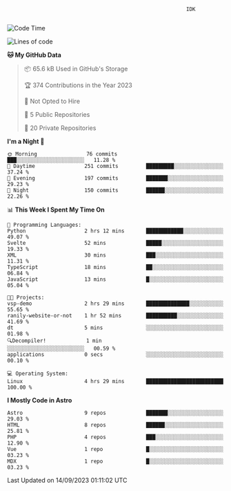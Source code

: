```text
                                                          IDK
                                       
```

<!--START_SECTION:waka-->
![Code Time](http://img.shields.io/badge/Code%20Time-39%20hrs%2050%20mins-blue)

![Lines of code](https://img.shields.io/badge/From%20Hello%20World%20I%27ve%20Written-154.7%20thousand%20lines%20of%20code-blue)

**🐱 My GitHub Data** 

> 📦 65.6 kB Used in GitHub's Storage 
 > 
> 🏆 374 Contributions in the Year 2023
 > 
> 🚫 Not Opted to Hire
 > 
> 📜 5 Public Repositories 
 > 
> 🔑 20 Private Repositories 
 > 
**I'm a Night 🦉** 

```text
🌞 Morning                76 commits          ███░░░░░░░░░░░░░░░░░░░░░░   11.28 % 
🌆 Daytime                251 commits         █████████░░░░░░░░░░░░░░░░   37.24 % 
🌃 Evening                197 commits         ███████░░░░░░░░░░░░░░░░░░   29.23 % 
🌙 Night                  150 commits         ██████░░░░░░░░░░░░░░░░░░░   22.26 % 
```


📊 **This Week I Spent My Time On** 

```text
💬 Programming Languages: 
Python                   2 hrs 12 mins       ████████████░░░░░░░░░░░░░   49.07 % 
Svelte                   52 mins             █████░░░░░░░░░░░░░░░░░░░░   19.33 % 
XML                      30 mins             ███░░░░░░░░░░░░░░░░░░░░░░   11.31 % 
TypeScript               18 mins             ██░░░░░░░░░░░░░░░░░░░░░░░   06.84 % 
JavaScript               13 mins             █░░░░░░░░░░░░░░░░░░░░░░░░   05.04 % 

🐱‍💻 Projects: 
vsp-demo                 2 hrs 29 mins       ██████████████░░░░░░░░░░░   55.65 % 
ranily-website-or-not    1 hr 52 mins        ██████████░░░░░░░░░░░░░░░   41.69 % 
dt                       5 mins              ░░░░░░░░░░░░░░░░░░░░░░░░░   01.98 % 
🔍Decompiler!             1 min               ░░░░░░░░░░░░░░░░░░░░░░░░░   00.59 % 
applications             0 secs              ░░░░░░░░░░░░░░░░░░░░░░░░░   00.10 % 

💻 Operating System: 
Linux                    4 hrs 29 mins       █████████████████████████   100.00 % 
```

**I Mostly Code in Astro** 

```text
Astro                    9 repos             ███████░░░░░░░░░░░░░░░░░░   29.03 % 
HTML                     8 repos             ██████░░░░░░░░░░░░░░░░░░░   25.81 % 
PHP                      4 repos             ███░░░░░░░░░░░░░░░░░░░░░░   12.90 % 
Vue                      1 repo              █░░░░░░░░░░░░░░░░░░░░░░░░   03.23 % 
MDX                      1 repo              █░░░░░░░░░░░░░░░░░░░░░░░░   03.23 % 
```




 Last Updated on 14/09/2023 01:11:02 UTC
<!--END_SECTION:waka-->
